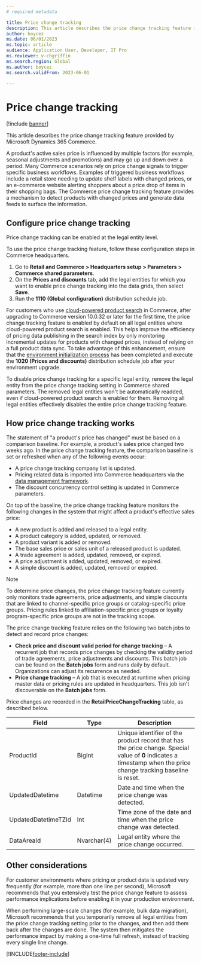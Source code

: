 ```yaml
---
# required metadata

title: Price change tracking
description: This article describes the price change tracking feature in Microsoft Dynamics 365 Commerce.
author: boycez
ms.date: 06/01/2023
ms.topic: article
audience: Application User, Developer, IT Pro
ms.reviewer: v-chgriffin
ms.search.region: Global
ms.author: boycez
ms.search.validFrom: 2023-06-01

---
```


# Price change tracking

[!include [banner](../includes/banner.md)]

This article describes the price change tracking feature provided by Microsoft Dynamics 365 Commerce.

A product's active sales price is influenced by multiple factors (for example, seasonal adjustments and promotions) and may go up and down over a period. Many Commerce scenarios rely on price change signals to trigger specific business workflows. Examples of triggered business workflows include a retail store needing to update shelf labels with changed prices, or an e-commerce website alerting shoppers about a price drop of items in their shopping bags. The Commerce price change tracking feature provides a mechanism to detect products with changed prices and generate data feeds to surface the information.

## Configure price change tracking

Price change tracking can be enabled at the legal entity level. 

To use the price change tracking feature, follow these configuration steps in Commerce headquarters.

1. Go to **Retail and Commerce \> Headquarters setup \> Parameters \> Commerce shared parameters**.
1. On the **Prices and discounts** tab, add the legal entities for which you want to enable price change tracking into the data grids, then select **Save**.
1. Run the **1110 (Global configuration)** distribution schedule job.

For customers who use [cloud-powered product search](cloud-powered-search-overview.md) in Commerce, after upgrading to Commerce version 10.0.32 or later for the first time, the price change tracking feature is enabled by default on all legal entities where cloud-powered product search is enabled. This helps improve the efficiency of pricing data publishing in the search index by only monitoring incremental updates for products with changed prices, instead of relying on a full product data sync. To take advantage of this enhancement, ensure that the [environment initialization process](enable-configure-retail-functionality.md) has been completed and execute the **1020 (Prices and discounts)** distribution schedule job after your environment upgrade. 

To disable price change tracking for a specific legal entity, remove the legal entity from the price change tracking setting in Commerce shared parameters. The removed legal entities won't be automatically readded, even if cloud-powered product search is enabled for them. Removing all legal entities effectively disables the entire price change tracking feature.

## How price change tracking works

The statement of "a product's price has changed" must be based on a comparison baseline. For example, a product's sales price changed two weeks ago. In the price change tracking feature, the comparison baseline is set or refreshed when any of the following events occur:

- A price change tracking company list is updated.
- Pricing related data is imported into Commerce headquarters via the [data management framework](/dynamics365/fin-ops-core/dev-itpro/data-entities/data-entities-data-packages).
- The discount concurrency control setting is updated in Commerce parameters.

On top of the baseline, the price change tracking feature monitors the following changes in the system that might affect a product's effective sales price:

- A new product is added and released to a legal entity.
- A product category is added, updated, or removed.
- A product variant is added or removed.
- The base sales price or sales unit of a released product is updated.
- A trade agreement is added, updated, removed, or expired.
- A price adjustment is added, updated, removed, or expired.
- A simple discount is added, updated, removed or expired.

> [!NOTE]
> To determine price changes, the price change tracking feature currently only monitors trade agreements, price adjustments, and simple discounts that are linked to channel-specific price groups or catalog-specific price groups. Pricing rules linked to affiliation-specific price groups or loyalty program-specific price groups are not in the tracking scope. 

The price change tracking feature relies on the following two batch jobs to detect and record price changes:

- **Check price and discount valid period for change tracking** – A recurrent job that records price changes by checking the validity period of trade agreements, price adjustments and discounts. This batch job can be found on the **Batch jobs** form and runs daily by default. Organizations can adjust its recurrence as needed.
-	**Price change tracking** – A job that is executed at runtime when pricing master data or pricing rules are updated in headquarters. This job isn't discoverable on the **Batch jobs** form.

Price changes are recorded in the **RetailPriceChangeTracking** table, as described below.

| **Field**           | **Type**    | **Description**                                                                                                                          |
|---------------------|-------------|------------------------------------------------------------------------------------------------------------------------------------------|
| ProductId           | BigInt      | Unique identifier of the product record that has the price change. Special value of **0** indicates a timestamp when the price change tracking baseline is reset. |
| UpdatedDatetime     | Datetime    | Date and time when the price change was detected. |
| UpdatedDatetimeTZId | Int         | Time zone of the date and time when the price change was detected. |
| DataAreaId          | Nvarchar(4) | Legal entity where the price change occurred.  |

## Other considerations

For customer environments where pricing or product data is updated very frequently (for example, more than one line per second), Microsoft recommends that you extensively test the price change feature to assess performance implications before enabling it in your production environment.

When performing large-scale changes (for example, bulk data migration), Microsoft recommends that you temporarily remove all legal entities from the price change tracking setting prior to the changes, and then add them back after the changes are done. The system then mitigates the performance impact by making a one-time full refresh, instead of tracking every single line change.

[!INCLUDE[footer-include](../includes/footer-banner.md)]

